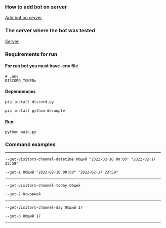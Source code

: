 ### How to add bot on server
[Add bot on server](https://buttery-quill-d43.notion.site/Create-discord-bot-manual-1de9e5b6b62e4547926a74f7247d9bc1)

### The server where the bot was tested
[Server](https://discord.gg/ufQFNwgx)

### Requirements for run
#### For run bot you must have .env file

    # .env 
    DISCORD_TOKEN=

#### Dependencies
    pip install discord.py
>
    pip install python-decouple

#### Run
    python main.py

### Command examples
---
    --get-visitors-channel-datetime Общий "2022-02-10 00:00" "2022-02-17 23:59"
>
    --get-1 Общий "2022-02-10 00:00" "2022-02-17 23:59"
--- 
    --get-visitors-channel-today Общий
>
    --get-2 Основной
---
    --get-visitors-channel-day Общий 17
>
    --get-3 Общий 17
---


